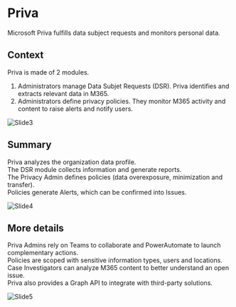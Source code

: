 # Priva

Microsoft Priva fulfills data subject requests and monitors personal data.

## Context
Priva is made of 2 modules.  
1. Administrators manage Data Subjet Requests (DSR). Priva identifies and extracts relevant data in M365.  
2. Administrators define privacy policies. They monitor M365 activity and content to raise alerts and notify users.  
  
![Slide3](https://user-images.githubusercontent.com/104838111/184086659-9ae1666e-0130-49e2-9629-9af5fd0dd2b3.png)

## Summary
Priva analyzes the organization data profile.  
The DSR module collects information and generate reports.  
The Privacy Admin defines policies (data overexposure, minimization and transfer).  
Policies generate Alerts, which can be confirmed into Issues.  
  
![Slide4](https://user-images.githubusercontent.com/104838111/184086745-afd175cb-ed81-4821-8ab9-082a10fce2fa.png)

## More details
Priva Admins rely on Teams to collaborate and PowerAutomate to launch complementary actions.  
Policies are scoped with sensitive information types, users and locations.  
Case Investigators can analyze M365 content to better understand an open issue.  
Priva also provides a Graph API to integrate with third-party solutions.  
  
![Slide5](https://user-images.githubusercontent.com/104838111/184086898-ae893264-c324-487b-925b-61ed9fa31252.png)


